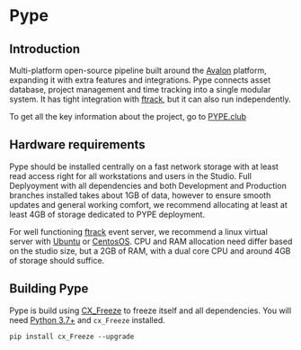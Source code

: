 # Pype

## Introduction

Multi-platform open-source pipeline built around the [Avalon](https://getavalon.github.io/) platform, expanding it with extra features and integrations. Pype connects asset database, project management and time tracking into a single modular system. It has tight integration with [ftrack](https://www.ftrack.com/en/), but it can also run independently.

To get all the key information about the project, go to [PYPE.club](http://pype.club)

## Hardware requirements

Pype should be installed centrally on a fast network storage with at least read access right for all workstations and users in the Studio. Full Deplyoyment with all dependencies and both Development and Production branches installed takes about 1GB of data, however to ensure smooth updates and general working comfort, we recommend allocating at least at least 4GB of storage dedicated to PYPE deployment.

For well functioning [ftrack](https://www.ftrack.com/en/) event server, we recommend a linux virtual server with [Ubuntu](https://ubuntu.com/) or [CentosOS](https://www.centos.org/). CPU and RAM allocation need differ based on the studio size, but a 2GB of RAM, with a dual core CPU and around 4GB of storage should suffice.

## Building Pype

Pype is build using [CX_Freeze](https://cx-freeze.readthedocs.io/en/latest) to freeze itself and all dependencies. You will need [Python 3.7+](https://www.python.org/downloads/) and `cx_Freeze` installed.

```
pip install cx_Freeze --upgrade
```
